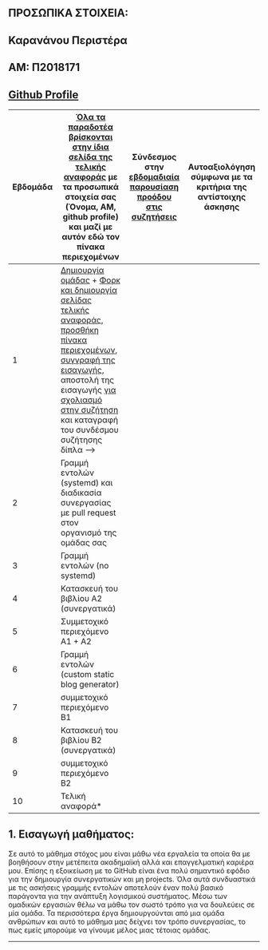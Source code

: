 
## ΠΡΟΣΩΠΙΚΑ ΣΤΟΙΧΕΙΑ:

## Καρανάνου Περιστέρα
## ΑΜ: Π2018171
## [Github Profile](https://github.com/perikrananou)

| Εβδομάδα | [Όλα τα παραδοτέα βρίσκονται στην ίδια σελίδα της τελικής αναφοράς](https://epidrome.github.io/teaching/deliverables/) με τα προσωπικά στοιχεία σας (Όνομα, ΑΜ, github profile) και μαζί με αυτόν εδώ τον πίνακα περιεχομένων | Σύνδεσμος στην [εβδομαδιαία παρουσίαση προόδου στις συζητήσεις](https://github.com/courses-ionio/help/discussions/categories/show-and-tell) | Αυτοαξιολόγηση σύμφωνα με τα κριτήρια της αντίστοιχης άσκησης |
| --- | --- | --- | --- |
| 1 | [Δημιουργία ομάδας](https://epidrome.github.io/teaching/team/) + [Φορκ και δημιουργία σελίδας τελικής αναφοράς](https://epidrome.github.io/teaching/guide/), [προσθήκη πίνακα περιεχομένων](https://raw.githubusercontent.com/courses-ionio/sw/master/README.md), [συγγραφή της εισαγωγής](https://epidrome.github.io/teaching/intro/), αποστολή της εισαγωγής [για σχολιασμό στην συζήτηση](https://github.com/courses-ionio/sw/discussions/categories/show-and-tell) και καταγραφή του συνδέσμου συζήτησης δίπλα --> | | |
| 2 | Γραμμή εντολών (systemd) και διαδικασία συνεργασίας με pull request στον οργανισμό της ομάδας σας | | |
| 3 | Γραμμή εντολών (no systemd) | | |
| 4 | Κατασκευή του βιβλίου Α2 (συνεργατικά) | | |
| 5 | Συμμετοχικό περιεχόμενο A1 + A2 | | |
| 6 | Γραμμή εντολών (custom static blog generator) | | |
| 7 | συμμετοχικό περιεχόμενο B1 | | |
| 8 | Κατασκευή του βιβλίου Β2 (συνεργατικά) | | |
| 9 | συμμετοχικό περιεχόμενο B2 | | |
| 10 | Τελική αναφορά* | | |


## 1. Εισαγωγή μαθήματος:
Σε αυτό το μάθημα στόχος μου είναι μάθω νέα εργαλεία τα οποία θα με βοηθήσουν στην μετέπειτα ακαδημαϊκή αλλά και επαγγελματική καριέρα μου. Επίσης η εξοικείωση με το GitHub είναι ένα πολύ σημαντικό εφόδιο για την δημιουργία συνεργατικών και μη projects. Όλα αυτά συνδυαστικά με τις ασκήσεις γραμμής εντολών αποτελούν έναν πολύ βασικό παράγοντα για την ανάπτυξη λογισμικού συστήματος. Μέσω των ομαδικών εργασιών θέλω να μάθω τον σωστό τρόπο για να δουλεύεις σε μία ομάδα. Τα περισσότερα έργα δημιουργούνται από μια ομάδα ανθρώπων και αυτό το μάθημα μας δείχνει τον τρόπο συνεργασίας, το πως εμείς μπορούμε να γίνουμε μέλος μιας τέτοιας ομάδας.

---
